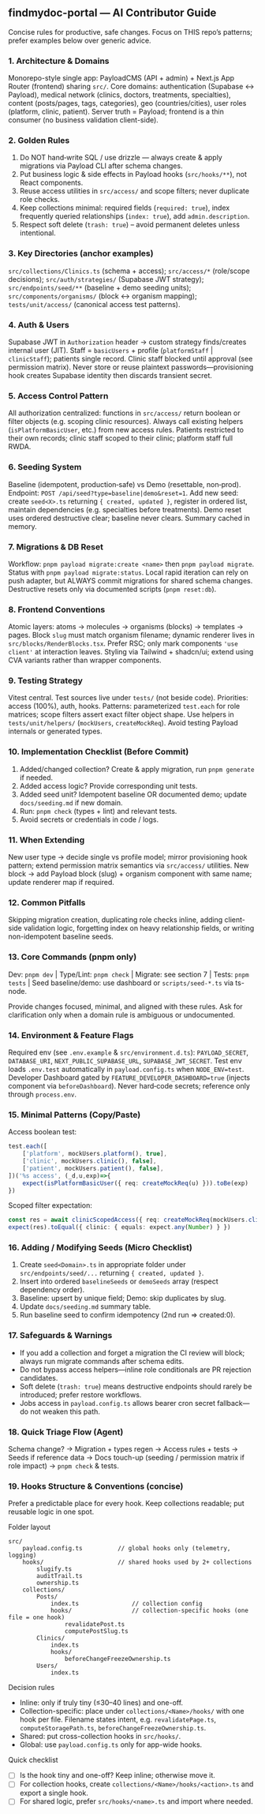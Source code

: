 ## findmydoc-portal — AI Contributor Guide

Concise rules for productive, safe changes. Focus on THIS repo’s patterns; prefer examples below over generic advice.

### 1. Architecture & Domains
Monorepo-style single app: PayloadCMS (API + admin) + Next.js App Router (frontend) sharing `src/`. Core domains: authentication (Supabase ↔ Payload), medical network (clinics, doctors, treatments, specialties), content (posts/pages, tags, categories), geo (countries/cities), user roles (platform, clinic, patient). Server truth = Payload; frontend is a thin consumer (no business validation client-side).

### 2. Golden Rules
1. Do NOT hand‑write SQL / use drizzle — always create & apply migrations via Payload CLI after schema changes.
2. Put business logic & side effects in Payload hooks (`src/hooks/**`), not React components.
3. Reuse access utilities in `src/access/` and scope filters; never duplicate role checks.
4. Keep collections minimal: required fields (`required: true`), index frequently queried relationships (`index: true`), add `admin.description`.
5. Respect soft delete (`trash: true`) – avoid permanent deletes unless intentional.

### 3. Key Directories (anchor examples)
`src/collections/Clinics.ts` (schema + access); `src/access/*` (role/scope decisions); `src/auth/strategies/` (Supabase JWT strategy); `src/endpoints/seed/**` (baseline + demo seeding units); `src/components/organisms/` (block ↔ organism mapping); `tests/unit/access/` (canonical access test patterns).

### 4. Auth & Users
Supabase JWT in `Authorization` header → custom strategy finds/creates internal user (JIT). Staff = `basicUsers` + profile (`platformStaff` | `clinicStaff`); patients single record. Clinic staff blocked until approval (see permission matrix). Never store or reuse plaintext passwords—provisioning hook creates Supabase identity then discards transient secret.

### 5. Access Control Pattern
All authorization centralized: functions in `src/access/` return boolean or filter objects (e.g. scoping clinic resources). Always call existing helpers (`isPlatformBasicUser`, etc.) from new access rules. Patients restricted to their own records; clinic staff scoped to their clinic; platform staff full RWDA.

### 6. Seeding System
Baseline (idempotent, production‑safe) vs Demo (resettable, non‑prod). Endpoint: `POST /api/seed?type=baseline|demo&reset=1`. Add new seed: create `seed<X>.ts` returning `{ created, updated }`, register in ordered list, maintain dependencies (e.g. specialties before treatments). Demo reset uses ordered destructive clear; baseline never clears. Summary cached in memory.

### 7. Migrations & DB Reset
Workflow: `pnpm payload migrate:create <name>` then `pnpm payload migrate`. Status with `pnpm payload migrate:status`. Local rapid iteration can rely on push adapter, but ALWAYS commit migrations for shared schema changes. Destructive resets only via documented scripts (`pnpm reset:db`).

### 8. Frontend Conventions
Atomic layers: atoms → molecules → organisms (blocks) → templates → pages. Block `slug` must match organism filename; dynamic renderer lives in `src/blocks/RenderBlocks.tsx`. Prefer RSC; only mark components `'use client'` at interaction leaves. Styling via Tailwind + shadcn/ui; extend using CVA variants rather than wrapper components.

### 9. Testing Strategy
Vitest central. Test sources live under `tests/` (not beside code). Priorities: access (100%), auth, hooks. Patterns: parameterized `test.each` for role matrices; scope filters assert exact filter object shape. Use helpers in `tests/unit/helpers/` (`mockUsers`, `createMockReq`). Avoid testing Payload internals or generated types.

### 10. Implementation Checklist (Before Commit)
1. Added/changed collection? Create & apply migration, run `pnpm generate` if needed.
2. Added access logic? Provide corresponding unit tests.
3. Added seed unit? Idempotent baseline OR documented demo; update `docs/seeding.md` if new domain.
4. Run: `pnpm check` (types + lint) and relevant tests.
5. Avoid secrets or credentials in code / logs.

### 11. When Extending
New user type → decide single vs profile model; mirror provisioning hook pattern; extend permission matrix semantics via `src/access/` utilities. New block → add Payload block (slug) + organism component with same name; update renderer map if required.

### 12. Common Pitfalls
Skipping migration creation, duplicating role checks inline, adding client-side validation logic, forgetting index on heavy relationship fields, or writing non-idempotent baseline seeds.

### 13. Core Commands (pnpm only)
Dev: `pnpm dev`  |  Type/Lint: `pnpm check`  |  Migrate: see section 7  |  Tests: `pnpm tests`  |  Seed baseline/demo: use dashboard or `scripts/seed-*.ts` via ts-node.

Provide changes focused, minimal, and aligned with these rules. Ask for clarification only when a domain rule is ambiguous or undocumented.

### 14. Environment & Feature Flags
Required env (see `.env.example` & `src/environment.d.ts`): `PAYLOAD_SECRET`, `DATABASE_URI`, `NEXT_PUBLIC_SUPABASE_URL`, `SUPABASE_JWT_SECRET`. Test env loads `.env.test` automatically in `payload.config.ts` when `NODE_ENV=test`. Developer Dashboard gated by `FEATURE_DEVELOPER_DASHBOARD=true` (injects component via `beforeDashboard`). Never hard‑code secrets; reference only through `process.env`.

### 15. Minimal Patterns (Copy/Paste)
Access boolean test:
```ts
test.each([
	['platform', mockUsers.platform(), true],
	['clinic', mockUsers.clinic(), false],
	['patient', mockUsers.patient(), false],
])('%s access', (_d,u,exp)=>{
	expect(isPlatformBasicUser({ req: createMockReq(u) })).toBe(exp)
})
```
Scoped filter expectation:
```ts
const res = await clinicScopedAccess({ req: createMockReq(mockUsers.clinic()) })
expect(res).toEqual({ clinic: { equals: expect.any(Number) } })
```

### 16. Adding / Modifying Seeds (Micro Checklist)
1. Create `seed<Domain>.ts` in appropriate folder under `src/endpoints/seed/...` returning `{ created, updated }`.
2. Insert into ordered `baselineSeeds` or `demoSeeds` array (respect dependency order).
3. Baseline: upsert by unique field; Demo: skip duplicates by slug.
4. Update `docs/seeding.md` summary table.
5. Run baseline seed to confirm idempotency (2nd run => created:0).

### 17. Safeguards & Warnings
- If you add a collection and forget a migration the CI review will block; always run migrate commands after schema edits.
- Do not bypass access helpers—inline role conditionals are PR rejection candidates.
- Soft delete (`trash: true`) means destructive endpoints should rarely be introduced; prefer restore workflows.
- Jobs access in `payload.config.ts` allows bearer cron secret fallback—do not weaken this path.

### 18. Quick Triage Flow (Agent)
Schema change? → Migration + types regen → Access rules + tests → Seeds if reference data → Docs touch-up (seeding / permission matrix if role impact) → `pnpm check` & tests.

### 19. Hooks Structure & Conventions (concise)

Prefer a predictable place for every hook. Keep collections readable; put reusable logic in one spot.

Folder layout
```
src/
	payload.config.ts          // global hooks only (telemetry, logging)
	hooks/                     // shared hooks used by 2+ collections
		slugify.ts
		auditTrail.ts
		ownership.ts
	collections/
		Posts/
			index.ts               // collection config
			hooks/                 // collection-specific hooks (one file = one hook)
				revalidatePost.ts
				computePostSlug.ts
		Clinics/
			index.ts
			hooks/
				beforeChangeFreezeOwnership.ts
		Users/
			index.ts
```

Decision rules
- Inline: only if truly tiny (≤30–40 lines) and one-off.
- Collection-specific: place under `collections/<Name>/hooks/` with one hook per file. Filename states intent, e.g. `revalidatePage.ts`, `computeStoragePath.ts`, `beforeChangeFreezeOwnership.ts`.
- Shared: put cross-collection hooks in `src/hooks/`.
- Global: use `payload.config.ts` only for app-wide hooks.

Quick checklist
- [ ] Is the hook tiny and one-off? Keep inline; otherwise move it.
- [ ] For collection hooks, create `collections/<Name>/hooks/<action>.ts` and export a single hook.
- [ ] For shared logic, prefer `src/hooks/<name>.ts` and import where needed.
